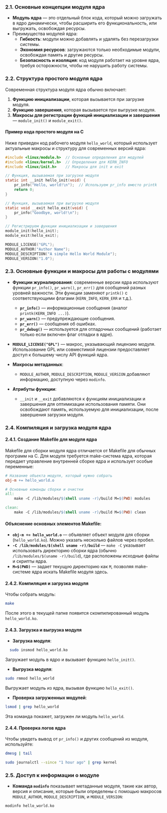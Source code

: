  ### 2.1. Основные концепции модуля ядра

- **Модуль ядра** — это отдельный блок кода, который можно загружать в ядро динамически, чтобы расширить его функциональность, или выгружать, освобождая ресурсы.
- Преимущества модулей ядра:
    - **Гибкость**: модули можно добавлять и удалять без перезагрузки системы.
    - **Экономия ресурсов**: загружаются только необходимые модули, освобождая память и другие ресурсы.
    - **Безопасность и изоляция**: код модуля работает на уровне ядра, требуя осторожности, чтобы не нарушить работу системы.

### 2.2. Структура простого модуля ядра

Современная структура модуля ядра обычно включает:

1. **Функцию инициализации**, которая вызывается при загрузке модуля.
2. **Функцию завершения**, которая вызывается при выгрузке модуля.
3. **Макросы для регистрации функций инициализации и завершения** — `module_init()` и `module_exit()`.

#### Пример кода простого модуля на C

Ниже приведен код рабочего модуля `hello_world`, который использует актуальные макросы и структуру для современных версий ядра:

```C
#include <linux/module.h>  // Основные определения для модулей
#include <linux/kernel.h>  // Определения для KERN_INFO
#include <linux/init.h>    // Макросы для init и exit

// Функция, вызываемая при загрузке модуля
static int __init hello_init(void) {
    pr_info("Hello, world!\n");  // Используем pr_info вместо printk
    return 0;
}

// Функция, вызываемая при выгрузке модуля
static void __exit hello_exit(void) {
    pr_info("Goodbye, world!\n");
}

// Регистрируем функции инициализации и завершения
module_init(hello_init);
module_exit(hello_exit);

MODULE_LICENSE("GPL");
MODULE_AUTHOR("Author Name");
MODULE_DESCRIPTION("A simple Hello World Module");
MODULE_VERSION("1.0");

```
### 2.3. Основные функции и макросы для работы с модулями

- **Функции журналирования**: современные версии ядра используют функции `pr_info()`, `pr_warn()`, `pr_err()` для сообщений разных уровней важности. Эти функции заменяют `printk()` с соответствующими флагами (`KERN_INFO`, `KERN_ERR` и т.д.).
    
    - **`pr_info()`** — информационные сообщения (аналог `printk(KERN_INFO ...)`).
    - **`pr_warn()`** — предупреждающие сообщения.
    - **`pr_err()`** — сообщения об ошибках.
    -  **`pr_debug()`** — используется для отладочных сообщений (работает только если включен флаг отладки в ядре).
- **`MODULE_LICENSE("GPL")`** — макрос, указывающий лицензию модуля. Использование GPL или совместимой лицензии предоставляет доступ к большему числу API функций ядра.
    
- **Макросы метаданных**:
    
    - `MODULE_AUTHOR`, `MODULE_DESCRIPTION`, `MODULE_VERSION` добавляют информацию, доступную через `modinfo`.
- **Атрибуты функции**:
    
    - `__init` и `__exit` добавляются к функциям инициализации и завершения для оптимизации использования памяти. Они освобождают память, используемую для инициализации, после завершения загрузки модуля.

### 2.4. Компиляция и загрузка модуля ядра

#### 2.4.1. Создание Makefile для модуля ядра

Makefile для сборки модуля ядра отличается от Makefile для обычных программ на C. Для модуля требуется make-система ядра, которая передает управление внутренней сборке ядра и использует особые переменные:

```makefile
# Название объекта модуля, который нужно собрать
obj-m += hello_world.o

# Основные команды сборки и очистки
all:
    make -C /lib/modules/$(shell uname -r)/build M=$(PWD) modules

clean:
    make -C /lib/modules/$(shell uname -r)/build M=$(PWD) clean

```
#### Объяснение основных элементов Makefile:

- **`obj-m += hello_world.o`** — объявляет объект модуля для сборки (`hello_world.ko`). Можно указать несколько файлов через пробел.
- **`-C /lib/modules/$(shell uname -r)/build`** — `make -C` указывает использовать директорию сборки ядра (обычно `/lib/modules/$(uname -r)/build`), где расположены исходные файлы и скрипты ядра.
- **`M=$(PWD)`** — задает текущую директорию как `M`, позволяя make-системе ядра искать Makefile модуля здесь.
#### 2.4.2. Компиляция и загрузка модуля

Чтобы собрать модуль:
```bash
make
```

После этого в текущей папке появится скомпилированный модуль `hello_world.ko`.
#### 2.4.3. Загрузка и выгрузка модуля

- **Загрузка модуля**:
```bash 
  sudo insmod hello_world.ko
```
Загружает модуль в ядро и вызывает функцию `hello_init()`.

- **Выгрузка модуля**:
```bash
sudo rmmod hello_world
```
Выгружает модуль из ядра, вызывая функцию `hello_exit()`.

- **Проверка загруженных модулей**:
 ```bash
 lsmod | grep hello_world
```
Эта команда покажет, загружен ли модуль `hello_world`.

#### 2.4.4. Проверка логов ядра

Чтобы увидеть вывод от `pr_info()` и других сообщений из модуля, используйте:

```bash
dmesg | tail
```

```bash
sudo journalctl --since "1 hour ago" | grep kernel
```
### 2.5. Доступ к информации о модуле

- **Команда `modinfo`** показывает метаданные модуля, такие как автор, версия и описание, которые были определены с помощью макросов `MODULE_AUTHOR`, `MODULE_DESCRIPTION`, и `MODULE_VERSION`:

```bash
modinfo hello_world.ko
```



